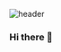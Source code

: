 ![header](https://capsule-render.vercel.app/api?type=wave&color=auto&height=300&section=header&text=capsule%20render&fontSize=90)

### Hi there 👋

<!--
**kimjieunn/kimjieunn** is a ✨ _special_ ✨ repository because its `README.md` (this file) appears on your GitHub profile.

Here are some ideas to get you started:

- 🔭 I’m currently working on ...
- 🌱 I’m currently learning ...
- 👯 I’m looking to collaborate on ...
- 🤔 I’m looking for help with ...
- 💬 Ask me about ...
- 📫 How to reach me: ...
- 😄 Pronouns: ...
- ⚡ Fun fact: ...
-->
